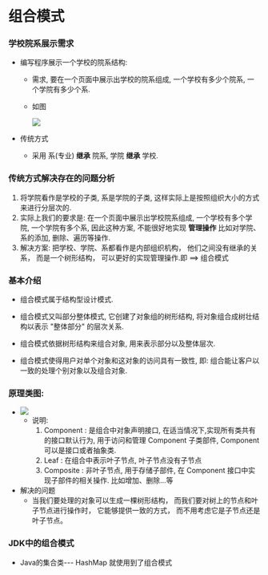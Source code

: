 # 组合模式

### 学校院系展示需求

* 编写程序展示一个学校的院系结构: 

  * 需求, 要在一个页面中展示出学校的院系组成, 一个学校有多少个院系, 一个学院有多少个系.

  * 如图

    ![](E:\IdeaProjects\DesignMode\src\com\Coco\_img\院系展示需求.png)

* 传统方式

  * 采用 系(专业) **继承** 院系, 学院 **继承** 学校.



### 传统方式解决存在的问题分析

1. 将学院看作是学校的子类, 系是学院的子类, 这样实际上是按照组织大小的方式来进行分层次的.
2. 实际上我们的要求是: 在一个页面中展示出学校院系组成, 一个学校有多个学院, 一个学院有多个系, 因此这种方案, 不能很好地实现 **管理操作** 比如对学院、系的添加, 删除、遍历等操作.
3. 解决方案: 把学校、学院、系都看作是内部组织机构， 他们之间没有继承的关系， 而是一个树形结构， 可以更好的实现管理操作.即 ==> 组合模式



### 基本介绍

* 组合模式属于结构型设计模式.


* 组合模式又叫部分整体模式, 它创建了对象组的树形结构, 将对象组合成树壮结构以表示 "整体部分" 的层次关系.
* 组合模式依据树形结构来组合对象, 用来表示部分以及整体层次.
* 组合模式使得用户对单个对象和这对象的访问具有一致性, 即: 组合能让客户以一致的处理个别对象以及组合对象.



### 原理类图:

* ![](E:\IdeaProjects\DesignMode\src\com\Coco\_img\组合模式原理类图.png) 
  * 说明:
    1. Component : 是组合中对象声明接口, 在适当情况下,实现所有类共有的接口默认行为, 用于访问和管理 Component 子类部件, Component 可以是接口或者抽象类.
    2. Leaf : 在组合中表示叶子节点, 叶子节点没有子节点
    3. Composite : 非叶子节点, 用于存储子部件, 在 Component  接口中实现子部件的相关操作. 比如增加、删除…等
* 解决的问题
  * 当我们要处理的对象可以生成一棵树形结构， 而我们要对树上的节点和叶子节点进行操作时， 它能够提供一致的方式， 而不用考虑它是子节点还是叶子节点。



### JDK中的组合模式

* Java的集合类--- HashMap 就使用到了组合模式